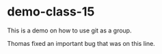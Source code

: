 # demo-class-15

This is a demo on how to use git as a group.

Thomas fixed an important bug that was on this line.
